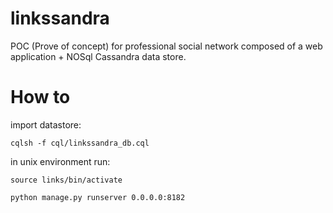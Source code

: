linkssandra
===========

POC (Prove of concept) for professional social network composed of a web application + NOSql Cassandra data store.


How to 
===========

import datastore:

	cqlsh -f cql/linkssandra_db.cql

in unix environment run:
	 
	source links/bin/activate
	
	python manage.py runserver 0.0.0.0:8182
	